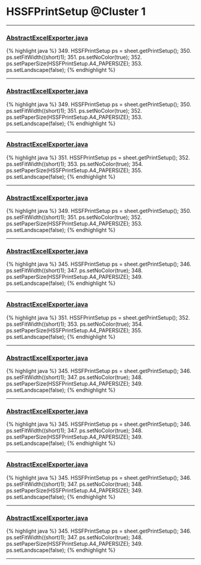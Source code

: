 # HSSFPrintSetup @Cluster 1

***

### [AbstractExcelExporter.java](https://searchcode.com/codesearch/view/61401276/)
{% highlight java %}
349. HSSFPrintSetup ps = sheet.getPrintSetup();
350. ps.setFitWidth((short)1);
351. ps.setNoColor(true);
352. ps.setPaperSize(HSSFPrintSetup.A4_PAPERSIZE);
353. ps.setLandscape(false);
{% endhighlight %}

***

### [AbstractExcelExporter.java](https://searchcode.com/codesearch/view/62628992/)
{% highlight java %}
349. HSSFPrintSetup ps = sheet.getPrintSetup();
350. ps.setFitWidth((short)1);
351. ps.setNoColor(true);
352. ps.setPaperSize(HSSFPrintSetup.A4_PAPERSIZE);
353. ps.setLandscape(false);
{% endhighlight %}

***

### [AbstractExcelExporter.java](https://searchcode.com/codesearch/view/3305415/)
{% highlight java %}
351. HSSFPrintSetup ps = sheet.getPrintSetup();
352. ps.setFitWidth((short)1);
353. ps.setNoColor(true);
354. ps.setPaperSize(HSSFPrintSetup.A4_PAPERSIZE);
355. ps.setLandscape(false);
{% endhighlight %}

***

### [AbstractExcelExporter.java](https://searchcode.com/codesearch/view/59777594/)
{% highlight java %}
349. HSSFPrintSetup ps = sheet.getPrintSetup();
350. ps.setFitWidth((short)1);
351. ps.setNoColor(true);
352. ps.setPaperSize(HSSFPrintSetup.A4_PAPERSIZE);
353. ps.setLandscape(false);
{% endhighlight %}

***

### [AbstractExcelExporter.java](https://searchcode.com/codesearch/view/102528302/)
{% highlight java %}
345. HSSFPrintSetup ps = sheet.getPrintSetup();
346. ps.setFitWidth((short)1);
347. ps.setNoColor(true);
348. ps.setPaperSize(HSSFPrintSetup.A4_PAPERSIZE);
349. ps.setLandscape(false);
{% endhighlight %}

***

### [AbstractExcelExporter.java](https://searchcode.com/codesearch/view/62551719/)
{% highlight java %}
351. HSSFPrintSetup ps = sheet.getPrintSetup();
352. ps.setFitWidth((short)1);
353. ps.setNoColor(true);
354. ps.setPaperSize(HSSFPrintSetup.A4_PAPERSIZE);
355. ps.setLandscape(false);
{% endhighlight %}

***

### [AbstractExcelExporter.java](https://searchcode.com/codesearch/view/8373941/)
{% highlight java %}
345. HSSFPrintSetup ps = sheet.getPrintSetup();
346. ps.setFitWidth((short)1);
347. ps.setNoColor(true);
348. ps.setPaperSize(HSSFPrintSetup.A4_PAPERSIZE);
349. ps.setLandscape(false);
{% endhighlight %}

***

### [AbstractExcelExporter.java](https://searchcode.com/codesearch/view/63585397/)
{% highlight java %}
345. HSSFPrintSetup ps = sheet.getPrintSetup();
346. ps.setFitWidth((short)1);
347. ps.setNoColor(true);
348. ps.setPaperSize(HSSFPrintSetup.A4_PAPERSIZE);
349. ps.setLandscape(false);
{% endhighlight %}

***

### [AbstractExcelExporter.java](https://searchcode.com/codesearch/view/63687137/)
{% highlight java %}
345. HSSFPrintSetup ps = sheet.getPrintSetup();
346. ps.setFitWidth((short)1);
347. ps.setNoColor(true);
348. ps.setPaperSize(HSSFPrintSetup.A4_PAPERSIZE);
349. ps.setLandscape(false);
{% endhighlight %}

***

### [AbstractExcelExporter.java](https://searchcode.com/codesearch/view/63385794/)
{% highlight java %}
345. HSSFPrintSetup ps = sheet.getPrintSetup();
346. ps.setFitWidth((short)1);
347. ps.setNoColor(true);
348. ps.setPaperSize(HSSFPrintSetup.A4_PAPERSIZE);
349. ps.setLandscape(false);
{% endhighlight %}

***

